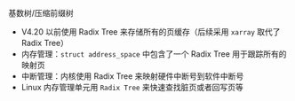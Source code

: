 基数树/压缩前缀树
- V4.20 以前使用 Radix Tree 来存储所有的页缓存（后续采用 `xarray` 取代了Radix Tree）
- 内存管理：`struct address_space` 中包含了一个 Radix Tree 用于跟踪所有的映射页
- 中断管理：内核使用 Radix Tree 来映射硬件中断号到软件中断号
- Linux 内存管理单元用 `Radix Tree` 来快速查找脏页或者回写页等


